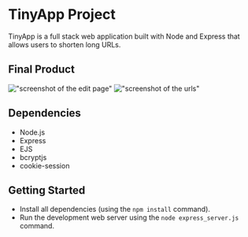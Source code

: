 # TinyApp Project

TinyApp is a full stack web application built with Node and Express that allows users to shorten long URLs.

## Final Product

!["screenshot of the edit page"](https://github.com/ps-yu/tinyapp/blob/master/docs/urls-edit.png?raw=true)
!["screenshot of the urls"](https://github.com/ps-yu/tinyapp/blob/master/docs/urls-page.png?raw=true)

## Dependencies

- Node.js
- Express
- EJS
- bcryptjs
- cookie-session

## Getting Started

- Install all dependencies (using the `npm install` command).
- Run the development web server using the `node express_server.js` command.
